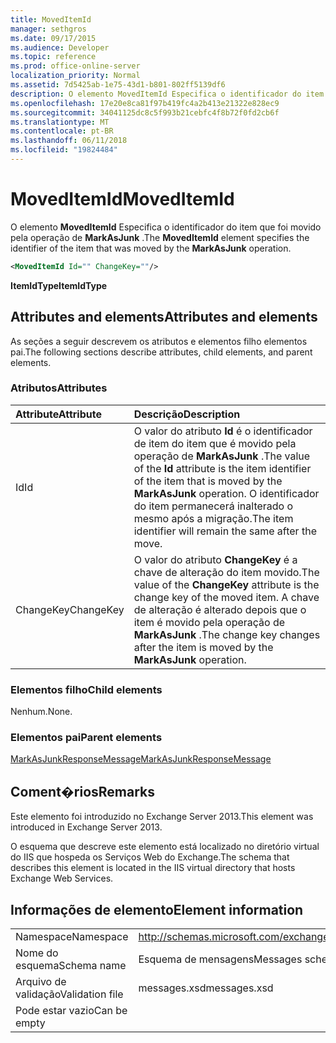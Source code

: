 ```yaml
---
title: MovedItemId
manager: sethgros
ms.date: 09/17/2015
ms.audience: Developer
ms.topic: reference
ms.prod: office-online-server
localization_priority: Normal
ms.assetid: 7d5425ab-1e75-43d1-b801-802ff5139df6
description: O elemento MovedItemId Especifica o identificador do item que foi movido pela operação de MarkAsJunk.
ms.openlocfilehash: 17e20e8ca81f97b419fc4a2b413e21322e828ec9
ms.sourcegitcommit: 34041125dc8c5f993b21cebfc4f8b72f0fd2cb6f
ms.translationtype: MT
ms.contentlocale: pt-BR
ms.lasthandoff: 06/11/2018
ms.locfileid: "19824484"
---
```

# <a name="moveditemid"></a><span data-ttu-id="53dea-103">MovedItemId</span><span class="sxs-lookup"><span data-stu-id="53dea-103">MovedItemId</span></span>

<span data-ttu-id="53dea-104">O elemento **MovedItemId** Especifica o identificador do item que foi movido pela operação de **MarkAsJunk** .</span><span class="sxs-lookup"><span data-stu-id="53dea-104">The **MovedItemId** element specifies the identifier of the item that was moved by the **MarkAsJunk** operation.</span></span> 
  
```XML
<MovedItemId Id="" ChangeKey=""/>
```

 <span data-ttu-id="53dea-105">**ItemIdType**</span><span class="sxs-lookup"><span data-stu-id="53dea-105">**ItemIdType**</span></span>
## <a name="attributes-and-elements"></a><span data-ttu-id="53dea-106">Attributes and elements</span><span class="sxs-lookup"><span data-stu-id="53dea-106">Attributes and elements</span></span>

<span data-ttu-id="53dea-107">As seções a seguir descrevem os atributos e elementos filho elementos pai.</span><span class="sxs-lookup"><span data-stu-id="53dea-107">The following sections describe attributes, child elements, and parent elements.</span></span>
  
### <a name="attributes"></a><span data-ttu-id="53dea-108">Atributos</span><span class="sxs-lookup"><span data-stu-id="53dea-108">Attributes</span></span>

|<span data-ttu-id="53dea-109">**Attribute**</span><span class="sxs-lookup"><span data-stu-id="53dea-109">**Attribute**</span></span>|<span data-ttu-id="53dea-110">**Descrição**</span><span class="sxs-lookup"><span data-stu-id="53dea-110">**Description**</span></span>|
|:-----|:-----|
|<span data-ttu-id="53dea-111">Id</span><span class="sxs-lookup"><span data-stu-id="53dea-111">Id</span></span>  <br/> |<span data-ttu-id="53dea-112">O valor do atributo **Id** é o identificador de item do item que é movido pela operação de **MarkAsJunk** .</span><span class="sxs-lookup"><span data-stu-id="53dea-112">The value of the **Id** attribute is the item identifier of the item that is moved by the **MarkAsJunk** operation.</span></span> <span data-ttu-id="53dea-113">O identificador do item permanecerá inalterado o mesmo após a migração.</span><span class="sxs-lookup"><span data-stu-id="53dea-113">The item identifier will remain the same after the move.</span></span>  <br/> |
|<span data-ttu-id="53dea-114">ChangeKey</span><span class="sxs-lookup"><span data-stu-id="53dea-114">ChangeKey</span></span>  <br/> |<span data-ttu-id="53dea-115">O valor do atributo **ChangeKey** é a chave de alteração do item movido.</span><span class="sxs-lookup"><span data-stu-id="53dea-115">The value of the **ChangeKey** attribute is the change key of the moved item.</span></span> <span data-ttu-id="53dea-116">A chave de alteração é alterado depois que o item é movido pela operação de **MarkAsJunk** .</span><span class="sxs-lookup"><span data-stu-id="53dea-116">The change key changes after the item is moved by the **MarkAsJunk** operation.</span></span>  <br/> |
   
### <a name="child-elements"></a><span data-ttu-id="53dea-117">Elementos filho</span><span class="sxs-lookup"><span data-stu-id="53dea-117">Child elements</span></span>

<span data-ttu-id="53dea-118">Nenhum.</span><span class="sxs-lookup"><span data-stu-id="53dea-118">None.</span></span>
  
### <a name="parent-elements"></a><span data-ttu-id="53dea-119">Elementos pai</span><span class="sxs-lookup"><span data-stu-id="53dea-119">Parent elements</span></span>

[<span data-ttu-id="53dea-120">MarkAsJunkResponseMessage</span><span class="sxs-lookup"><span data-stu-id="53dea-120">MarkAsJunkResponseMessage</span></span>](markasjunkresponsemessage.md)
  
## <a name="remarks"></a><span data-ttu-id="53dea-121">Coment�rios</span><span class="sxs-lookup"><span data-stu-id="53dea-121">Remarks</span></span>

<span data-ttu-id="53dea-122">Este elemento foi introduzido no Exchange Server 2013.</span><span class="sxs-lookup"><span data-stu-id="53dea-122">This element was introduced in Exchange Server 2013.</span></span>
  
<span data-ttu-id="53dea-123">O esquema que descreve este elemento está localizado no diretório virtual do IIS que hospeda os Serviços Web do Exchange.</span><span class="sxs-lookup"><span data-stu-id="53dea-123">The schema that describes this element is located in the IIS virtual directory that hosts Exchange Web Services.</span></span>
  
## <a name="element-information"></a><span data-ttu-id="53dea-124">Informações de elemento</span><span class="sxs-lookup"><span data-stu-id="53dea-124">Element information</span></span>

|||
|:-----|:-----|
|<span data-ttu-id="53dea-125">Namespace</span><span class="sxs-lookup"><span data-stu-id="53dea-125">Namespace</span></span>  <br/> |http://schemas.microsoft.com/exchange/services/2006/messages  <br/> |
|<span data-ttu-id="53dea-126">Nome do esquema</span><span class="sxs-lookup"><span data-stu-id="53dea-126">Schema name</span></span>  <br/> |<span data-ttu-id="53dea-127">Esquema de mensagens</span><span class="sxs-lookup"><span data-stu-id="53dea-127">Messages schema</span></span>  <br/> |
|<span data-ttu-id="53dea-128">Arquivo de validação</span><span class="sxs-lookup"><span data-stu-id="53dea-128">Validation file</span></span>  <br/> |<span data-ttu-id="53dea-129">messages.xsd</span><span class="sxs-lookup"><span data-stu-id="53dea-129">messages.xsd</span></span>  <br/> |
|<span data-ttu-id="53dea-130">Pode estar vazio</span><span class="sxs-lookup"><span data-stu-id="53dea-130">Can be empty</span></span>  <br/> ||
   

